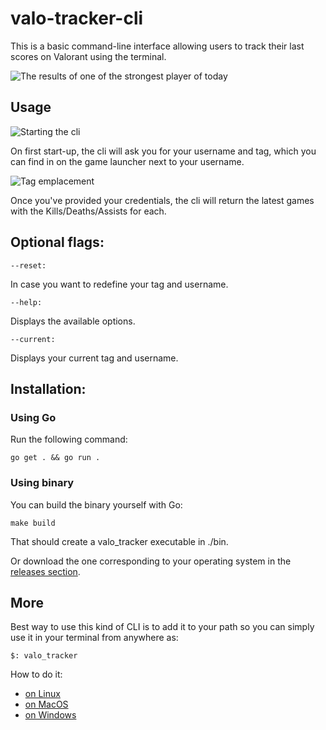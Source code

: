 # valo-tracker-cli
This is a basic command-line interface allowing users to track their last scores on Valorant using the terminal.

![The results of one of the strongest player of today](https://i.ibb.co/zQL6j2W/example.png)


## Usage
![Starting the cli](https://i.ibb.co/Z1kVvJD/start.png)

On first start-up, the cli will ask you for your username and tag, which you can find in on the game launcher next to your username.

![Tag emplacement](https://i.ibb.co/1XGjCXS/tag.png)

Once you've provided your credentials, the cli will return the latest games with the Kills/Deaths/Assists for each.

## Optional flags:

    --reset:

In case you want to redefine your tag and username.

    --help:

Displays the available options.

    --current:

Displays your current tag and username.

## Installation:
  
### Using Go
Run the following command:

    go get . && go run .

### Using binary
You can build the binary yourself with Go:

    make build
That should create a valo_tracker executable in ./bin.

Or download the one corresponding to your operating system in the [releases section](https://github.com/jsaleix/valo-tracker-cli/releases).


##  More
Best way to use this kind of CLI is to add it to your path so you can simply use it in your terminal from anywhere as:

    $: valo_tracker

How to do it:

 - [on Linux](https://askubuntu.com/a/322773)
 - [on MacOS](https://medium.com/codex/adding-executable-program-commands-to-the-path-variable-5e45f1bdf6ce)
 - [on Windows](https://medium.com/@kevinmarkvi/how-to-add-executables-to-your-path-in-windows-5ffa4ce61a53)



